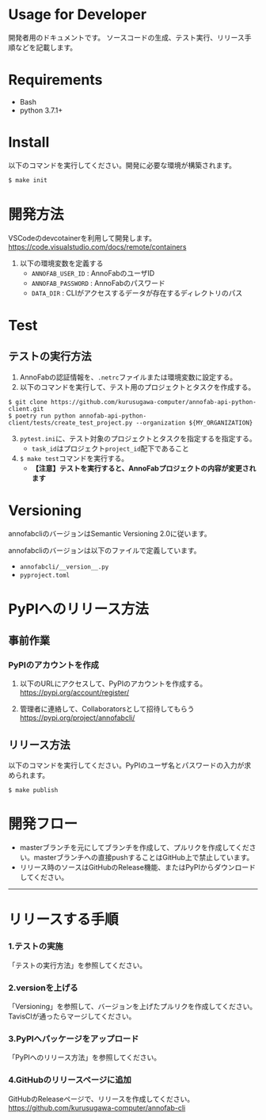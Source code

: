# Usage for Developer
開発者用のドキュメントです。
ソースコードの生成、テスト実行、リリース手順などを記載します。

# Requirements
* Bash
* python 3.7.1+

# Install
以下のコマンドを実行してください。開発に必要な環境が構築されます。

```bash
$ make init
```

# 開発方法
VSCodeのdevcotainerを利用して開発します。
https://code.visualstudio.com/docs/remote/containers

1. 以下の環境変数を定義する
    * `ANNOFAB_USER_ID` : AnnoFabのユーザID
    * `ANNOFAB_PASSWORD` : AnnoFabのパスワード
    * `DATA_DIR` : CLIがアクセスするデータが存在するディレクトリのパス


# Test

## テストの実行方法
1. AnnoFabの認証情報を、`.netrc`ファイルまたは環境変数に設定する。
2. 以下のコマンドを実行して、テスト用のプロジェクトとタスクを作成する。

```
$ git clone https://github.com/kurusugawa-computer/annofab-api-python-client.git
$ poetry run python annofab-api-python-client/tests/create_test_project.py --organization ${MY_ORGANIZATION}
```

3. `pytest.ini`に、テスト対象のプロジェクトとタスクを指定するを指定する。
    * `task_id`はプロジェクト`project_id`配下であること
4. `$ make test`コマンドを実行する。
    * **【注意】テストを実行すると、AnnoFabプロジェクトの内容が変更されます**

# Versioning
annofabcliのバージョンはSemantic Versioning 2.0に従います。

annofabcliのバージョンは以下のファイルで定義しています。
* `annofabcli/__version__.py`
* `pyproject.toml`


# PyPIへのリリース方法

## 事前作業

### PyPIのアカウントを作成
1. 以下のURLにアクセスして、PyPIのアカウントを作成する。
https://pypi.org/account/register/

2. 管理者に連絡して、Collaboratorsとして招待してもらう
https://pypi.org/project/annofabcli/

## リリース方法
以下のコマンドを実行してください。PyPIのユーザ名とパスワードの入力が求められます。

```
$ make publish
```


# 開発フロー
* masterブランチを元にしてブランチを作成して、プルリクを作成してください。masterブランチへの直接pushすることはGitHub上で禁止しています。
* リリース時のソースはGitHubのRelease機能、またはPyPIからダウンロードしてください。




-----------------
# リリースする手順

### 1.テストの実施
「テストの実行方法」を参照してください。

### 2.versionを上げる
「Versioning」を参照して、バージョンを上げたプルリクを作成してください。TavisCIが通ったらマージしてください。

### 3.PyPIへパッケージをアップロード
「PyPIへのリリース方法」を参照してください。

### 4.GitHubのリリースページに追加
GitHubのReleaseページで、リリースを作成してください。
https://github.com/kurusugawa-computer/annofab-cli






